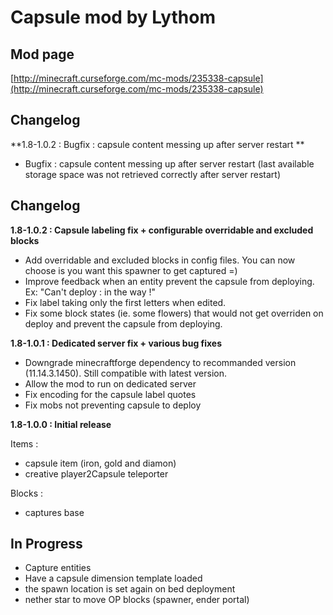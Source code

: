 # Capsule mod by Lythom #
## Mod page ##
[http://minecraft.curseforge.com/mc-mods/235338-capsule](http://minecraft.curseforge.com/mc-mods/235338-capsule)

## Changelog ##
**1.8-1.0.2 : Bugfix : capsule content messing up after server restart **

* Bugfix : capsule content messing up after server restart (last available storage space was not retrieved correctly after server restart)

## Changelog ##
**1.8-1.0.2 : Capsule labeling fix + configurable overridable and excluded blocks**

* Add overridable and excluded blocks in config files. You can now choose is you want this spawner to get captured =)
* Improve feedback when an entity prevent the capsule from deploying. Ex: "Can't deploy : <EntityName> in the way !"
* Fix label taking only the first letters when edited.
* Fix some block states (ie. some flowers) that would not get overriden on deploy and prevent the capsule from deploying.

**1.8-1.0.1 : Dedicated server fix + various bug fixes**

* Downgrade minecraftforge dependency to recommanded version (11.14.3.1450). Still compatible with latest version.
* Allow the mod to run on dedicated server
* Fix encoding for the capsule label quotes
* Fix mobs not preventing capsule to deploy

**1.8-1.0.0 : Initial release**

Items :

* capsule item (iron, gold and diamon)
* creative player2Capsule teleporter

Blocks :

* captures base

## In Progress ##
* Capture entities
* Have a capsule dimension template loaded
* the spawn location is set again on bed deployment
* nether star to move OP blocks (spawner, ender portal)